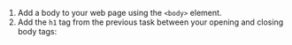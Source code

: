 1. Add a body to your web page using the ```<body>``` element.
2. Add the `h1` tag from the previous task between your opening and closing body tags:
